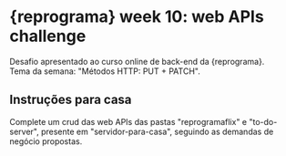 # {reprograma} week 10: web APIs challenge
Desafio apresentado ao curso online de back-end da {reprograma}. <br>
Tema da semana: "Métodos HTTP: PUT + PATCH".

## Instruções para casa
Complete um crud das web APIs das pastas "reprogramaflix" e "to-do-server", presente em "servidor-para-casa", seguindo as demandas de negócio propostas.